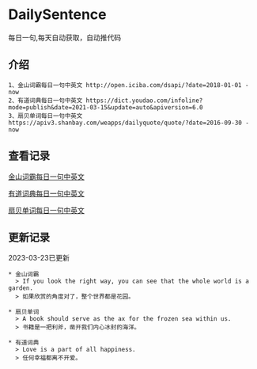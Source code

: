 # DailySentence

每日一句,每天自动获取，自动推代码

## 介绍

```
1、金山词霸每日一句中英文 http://open.iciba.com/dsapi/?date=2018-01-01 - now
2、有道词典每日一句中英文 https://dict.youdao.com/infoline?mode=publish&date=2021-03-15&update=auto&apiversion=6.0
3、扇贝单词每日一句中英文 https://apiv3.shanbay.com/weapps/dailyquote/quote/?date=2016-09-30 - now
```

## 查看记录

[金山词霸每日一句中英文](./data/iciba/)

[有道词典每日一句中英文](./data/youdao/)

[扇贝单词每日一句中英文](./data/shanbay/)

## 更新记录
2023-03-23已更新 
```
* 金山词霸
  > If you look the right way, you can see that the whole world is a garden.
  > 如果欣赏的角度对了，整个世界都是花园。

* 扇贝单词
  > A book should serve as the ax for the frozen sea within us.
  > 书籍是一把利斧，凿开我们内心冰封的海洋。

* 有道词典
  > Love is a part of all happiness.
  > 任何幸福都离不开爱。

```
